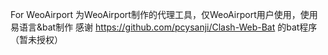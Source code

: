 For WeoAirport
为WeoAirport制作的代理工具，仅WeoAirport用户使用，使用易语言&bat制作
感谢 https://github.com/pcysanji/Clash-Web-Bat 的bat程序（暂未授权）
